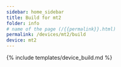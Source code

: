 ```yaml
---
sidebar: home_sidebar
title: Build for mt2
folder: info
# name of the page (/{{permalink}}.html)
permalink: /devices/mt2/build
device: mt2
---
```

{% include templates/device_build.md %}
